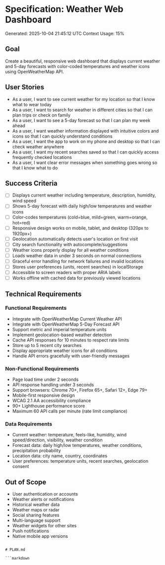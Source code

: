 # Specification: Weather Web Dashboard
Generated: 2025-10-04 21:45:12 UTC
Context Usage: 15%

## Goal
Create a beautiful, responsive web dashboard that displays current weather and 5-day forecasts with color-coded temperatures and weather icons using OpenWeatherMap API.

## User Stories
- As a user, I want to see current weather for my location so that I know what to wear today
- As a user, I want to search for weather in different cities so that I can plan trips or check on family
- As a user, I want to see a 5-day forecast so that I can plan my week ahead
- As a user, I want weather information displayed with intuitive colors and icons so that I can quickly understand conditions
- As a user, I want the app to work on my phone and desktop so that I can check weather anywhere
- As a user, I want my recent searches saved so that I can quickly access frequently checked locations
- As a user, I want clear error messages when something goes wrong so that I know what to do

## Success Criteria
- [ ] Displays current weather including temperature, description, humidity, wind speed
- [ ] Shows 5-day forecast with daily high/low temperatures and weather icons
- [ ] Color-codes temperatures (cold=blue, mild=green, warm=orange, hot=red)
- [ ] Responsive design works on mobile, tablet, and desktop (320px to 1920px+)
- [ ] Geolocation automatically detects user's location on first visit
- [ ] City search functionality with autocomplete/suggestions
- [ ] Weather icons properly display for all weather conditions
- [ ] Loads weather data in under 3 seconds on normal connections
- [ ] Graceful error handling for network failures and invalid locations
- [ ] Stores user preferences (units, recent searches) in localStorage
- [ ] Accessible to screen readers with proper ARIA labels
- [ ] Works offline with cached data for previously viewed locations

## Technical Requirements

### Functional Requirements
- Integrate with OpenWeatherMap Current Weather API
- Integrate with OpenWeatherMap 5-Day Forecast API  
- Support metric and imperial temperature units
- Implement geolocation-based weather detection
- Cache API responses for 10 minutes to respect rate limits
- Store up to 5 recent city searches
- Display appropriate weather icons for all conditions
- Handle API errors gracefully with user-friendly messages

### Non-Functional Requirements
- Page load time under 2 seconds
- API response handling under 3 seconds
- Support browsers: Chrome 70+, Firefox 65+, Safari 12+, Edge 79+
- Mobile-first responsive design
- WCAG 2.1 AA accessibility compliance
- 90+ Lighthouse performance score
- Maximum 60 API calls per minute (rate limit compliance)

### Data Requirements
- Current weather: temperature, feels-like, humidity, wind speed/direction, visibility, weather condition
- Forecast data: daily high/low temperatures, weather conditions, precipitation probability
- Location data: city name, country, coordinates
- User preferences: temperature units, recent searches, geolocation consent

## Out of Scope
- User authentication or accounts
- Weather alerts or notifications
- Historical weather data
- Weather maps or radar
- Social sharing features
- Multi-language support
- Weather widgets for other sites
- Push notifications
- Native mobile app versions
```

# PLAN.md

```markdown